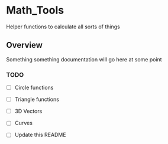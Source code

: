# Math_Tools
Helper functions to calculate all sorts of things

## Overview

 Something something documentation will go here at some point

   ### TODO

   - [ ] Circle functions

   - [ ] Triangle functions

   - [ ] 3D Vectors
   
   - [ ] Curves

   - [ ] Update this README
